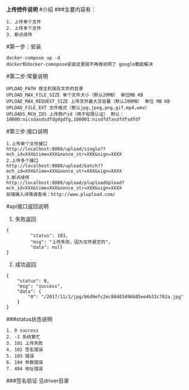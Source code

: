 ****上传控件说明****
#介绍
###主要内容有：
```
1. 上传单个文件
2. 上传多个文件
3. 断点续传
```
#第一步：安装
```
docker-compose up -d
docker和docker-comopose安装这里就不再做说明了 google都能解决
```
#第二步:常量说明 
```
UPLOAD_PATH 宿主机保存文件的目录
UPLOAD_MAX_FILE_SIZE 单个文件大小（默认20MB） 单位MB KB
UPLOAD_MAX_REQUEST_SIZE 上传文件最大总容量（默认200MB） 单位 MB KB
UPLOAD_FILE_EXT 文件格式（默认jpg,jpeg,png,gif,mp4,wmv）
UPLOADS_MCH_IDS 上传商户id（用于权限认证） 默认：10000:nicsdasdsdfdgdgdfg,100001:nisdfdfasdfdfsdfdf
```
#第三步:接口说明
```
1.上传单个文件接口
http://localhost:8080/upload/single??mch_id=XXX&time=XXX&nonce_str=XXX&sign=XXXX
2.上传多个接口
http://localhost:8080/upload/batch??mch_id=XXX&time=XXX&nonce_str=XXX&sign=XXXX
3.断点续传
http://localhost:8080/upload/pluploadUpload?mch_id=XXX&time=XXX&nonce_str=XXX&sign=XXXX
前端接入详情请查询：http://www.plupload.com/
```
#api接口返回说明
1. 失败返回
```
{
         "status": 103,
         "msg": "上传失败，因为文件是空的",
         "data": null
}
```
2. 成功返回
```
{
    "status": 0,
    "msg": "success",
    "data": {
        "0": "/2017/11/1/jpg/b6d9efc2ec88403d96b85ee4b33c702a.jpg"
    }
}
```

###status状态说明
```
1. 0 success
2. -1 系统繁忙
3. 101 上传失败 
4. 102 签名错误
5. 103 错误
6. 104 参数错误
7. 404 地址错误
```
###签名验证 见driver目录
